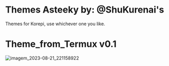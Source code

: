 # Themes Asteeky by: @ShuKurenai's
Themes for Korepi, use whichever one you like.

# Theme_from_Termux v0.1
![imagem_2023-08-21_221158922](https://github.com/ShuShuzinhuu/themesasteeky/assets/122953688/dee230f5-b686-44d9-93f2-351f01c02489)
